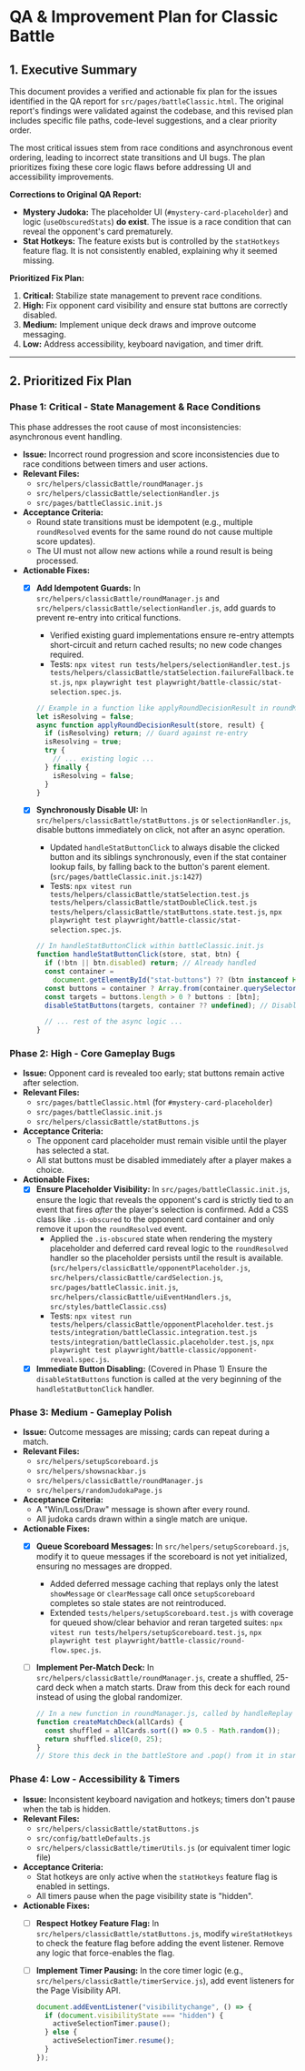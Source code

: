 # QA & Improvement Plan for Classic Battle

## 1. Executive Summary

This document provides a verified and actionable fix plan for the issues identified in the QA report for `src/pages/battleClassic.html`. The original report's findings were validated against the codebase, and this revised plan includes specific file paths, code-level suggestions, and a clear priority order.

The most critical issues stem from race conditions and asynchronous event ordering, leading to incorrect state transitions and UI bugs. The plan prioritizes fixing these core logic flaws before addressing UI and accessibility improvements.

**Corrections to Original QA Report:**

- **Mystery Judoka:** The placeholder UI (`#mystery-card-placeholder`) and logic (`useObscuredStats`) **do exist**. The issue is a race condition that can reveal the opponent's card prematurely.
- **Stat Hotkeys:** The feature exists but is controlled by the `statHotkeys` feature flag. It is not consistently enabled, explaining why it seemed missing.

**Prioritized Fix Plan:**

1. **Critical:** Stabilize state management to prevent race conditions.
2. **High:** Fix opponent card visibility and ensure stat buttons are correctly disabled.
3. **Medium:** Implement unique deck draws and improve outcome messaging.
4. **Low:** Address accessibility, keyboard navigation, and timer drift.

---

## 2. Prioritized Fix Plan

### Phase 1: Critical - State Management & Race Conditions

This phase addresses the root cause of most inconsistencies: asynchronous event handling.

- **Issue:** Incorrect round progression and score inconsistencies due to race conditions between timers and user actions.
- **Relevant Files:**
  - `src/helpers/classicBattle/roundManager.js`
  - `src/helpers/classicBattle/selectionHandler.js`
  - `src/pages/battleClassic.init.js`
- **Acceptance Criteria:**
  - Round state transitions must be idempotent (e.g., multiple `roundResolved` events for the same round do not cause multiple score updates).
  - The UI must not allow new actions while a round result is being processed.
- **Actionable Fixes:**
  - [x] **Add Idempotent Guards:** In `src/helpers/classicBattle/roundManager.js` and `src/helpers/classicBattle/selectionHandler.js`, add guards to prevent re-entry into critical functions.
    - Verified existing guard implementations ensure re-entry attempts short-circuit and return cached results; no new code changes required.
    - Tests: `npx vitest run tests/helpers/selectionHandler.test.js tests/helpers/classicBattle/statSelection.failureFallback.test.js`, `npx playwright test playwright/battle-classic/stat-selection.spec.js`.

    ```javascript
    // Example in a function like applyRoundDecisionResult in roundManager.js
    let isResolving = false;
    async function applyRoundDecisionResult(store, result) {
      if (isResolving) return; // Guard against re-entry
      isResolving = true;
      try {
        // ... existing logic ...
      } finally {
        isResolving = false;
      }
    }
    ```

  - [x] **Synchronously Disable UI:** In `src/helpers/classicBattle/statButtons.js` or `selectionHandler.js`, disable buttons immediately on click, not after an async operation.
    - Updated `handleStatButtonClick` to always disable the clicked button and its siblings synchronously, even if the stat container lookup fails, by falling back to the button's parent element. (`src/pages/battleClassic.init.js:1427`)
    - Tests: `npx vitest run tests/helpers/classicBattle/statSelection.test.js tests/helpers/classicBattle/statDoubleClick.test.js tests/helpers/classicBattle/statButtons.state.test.js`, `npx playwright test playwright/battle-classic/stat-selection.spec.js`.

    ```javascript
    // In handleStatButtonClick within battleClassic.init.js
    function handleStatButtonClick(store, stat, btn) {
      if (!btn || btn.disabled) return; // Already handled
      const container =
        document.getElementById("stat-buttons") ?? (btn instanceof HTMLElement ? btn.parentElement : null);
      const buttons = container ? Array.from(container.querySelectorAll("button[data-stat]")) : [];
      const targets = buttons.length > 0 ? buttons : [btn];
      disableStatButtons(targets, container ?? undefined); // Disable synchronously

      // ... rest of the async logic ...
    }
    ```

### Phase 2: High - Core Gameplay Bugs

- **Issue:** Opponent card is revealed too early; stat buttons remain active after selection.
- **Relevant Files:**
  - `src/pages/battleClassic.html` (for `#mystery-card-placeholder`)
  - `src/pages/battleClassic.init.js`
  - `src/helpers/classicBattle/statButtons.js`
- **Acceptance Criteria:**
  - The opponent card placeholder must remain visible until the player has selected a stat.
  - All stat buttons must be disabled immediately after a player makes a choice.
- **Actionable Fixes:**
  - [x] **Ensure Placeholder Visibility:** In `src/pages/battleClassic.init.js`, ensure the logic that reveals the opponent's card is strictly tied to an event that fires _after_ the player's selection is confirmed. Add a CSS class like `.is-obscured` to the opponent card container and only remove it upon the `roundResolved` event.
    - Applied the `.is-obscured` state when rendering the mystery placeholder and deferred card reveal logic to the `roundResolved` handler so the placeholder persists until the result is available. (`src/helpers/classicBattle/opponentPlaceholder.js`, `src/helpers/classicBattle/cardSelection.js`, `src/pages/battleClassic.init.js`, `src/helpers/classicBattle/uiEventHandlers.js`, `src/styles/battleClassic.css`)
    - Tests: `npx vitest run tests/helpers/classicBattle/opponentPlaceholder.test.js tests/integration/battleClassic.integration.test.js tests/integration/battleClassic.placeholder.test.js`, `npx playwright test playwright/battle-classic/opponent-reveal.spec.js`.
  - [x] **Immediate Button Disabling:** (Covered in Phase 1) Ensure the `disableStatButtons` function is called at the very beginning of the `handleStatButtonClick` handler.

### Phase 3: Medium - Gameplay Polish

- **Issue:** Outcome messages are missing; cards can repeat during a match.
- **Relevant Files:**
  - `src/helpers/setupScoreboard.js`
  - `src/helpers/showsnackbar.js`
  - `src/helpers/classicBattle/roundManager.js`
  - `src/helpers/randomJudokaPage.js`
- **Acceptance Criteria:**
  - A "Win/Loss/Draw" message is shown after every round.
  - All judoka cards drawn within a single match are unique.
- **Actionable Fixes:**
  - [x] **Queue Scoreboard Messages:** In `src/helpers/setupScoreboard.js`, modify it to queue messages if the scoreboard is not yet initialized, ensuring no messages are dropped.
    - Added deferred message caching that replays only the latest `showMessage` or `clearMessage` call once `setupScoreboard` completes so stale states are not reintroduced.
    - Extended `tests/helpers/setupScoreboard.test.js` with coverage for queued show/clear behavior and reran targeted suites: `npx vitest run tests/helpers/setupScoreboard.test.js`, `npx playwright test playwright/battle-classic/round-flow.spec.js`.
  - [ ] **Implement Per-Match Deck:** In `src/helpers/classicBattle/roundManager.js`, create a shuffled, 25-card deck when a match starts. Draw from this deck for each round instead of using the global randomizer.

    ```javascript
    // In a new function in roundManager.js, called by handleReplay or at match start
    function createMatchDeck(allCards) {
      const shuffled = allCards.sort(() => 0.5 - Math.random());
      return shuffled.slice(0, 25);
    }
    // Store this deck in the battleStore and .pop() from it in startRound.
    ```

### Phase 4: Low - Accessibility & Timers

- **Issue:** Inconsistent keyboard navigation and hotkeys; timers don't pause when the tab is hidden.
- **Relevant Files:**
  - `src/helpers/classicBattle/statButtons.js`
  - `src/config/battleDefaults.js`
  - `src/helpers/classicBattle/timerUtils.js` (or equivalent timer logic file)
- **Acceptance Criteria:**
  - Stat hotkeys are only active when the `statHotkeys` feature flag is enabled in settings.
  - All timers pause when the page visibility state is "hidden".
- **Actionable Fixes:**
  - [ ] **Respect Hotkey Feature Flag:** In `src/helpers/classicBattle/statButtons.js`, modify `wireStatHotkeys` to check the feature flag before adding the event listener. Remove any logic that force-enables the flag.
  - [ ] **Implement Timer Pausing:** In the core timer logic (e.g., `src/helpers/classicBattle/timerService.js`), add event listeners for the Page Visibility API.

    ```javascript
    document.addEventListener("visibilitychange", () => {
      if (document.visibilityState === "hidden") {
        activeSelectionTimer.pause();
      } else {
        activeSelectionTimer.resume();
      }
    });
    ```
